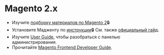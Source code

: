 # Magento 2.x
* Изучите [подборку материалов по Magento 2](https://git.oggettoweb.com/frontend/magento2-guide)🔒
* Установите Мадженту по [инструкции](http://w.oggettoweb.com/index.php?title=%D0%9B%D0%BE%D0%BA%D0%B0%D0%BB%D1%8C%D0%BD%D0%B0%D1%8F_%D1%83%D1%81%D1%82%D0%B0%D0%BD%D0%BE%D0%B2%D0%BA%D0%B0_%D0%BF%D1%80%D0%BE%D0%B5%D0%BA%D1%82%D0%B0_%D0%BD%D0%B0_Magento_2)🔒 См. также [официальный гайд](http://devdocs.magento.com/guides/v2.2/install-gde/bk-install-guide.html).
* Изучите [User Guide](http://docs.magento.com/m2/ce/user_guide/getting-started.html), чтобы разобраться с панелью администрирования.
* Прочитайте [Magento Frontend Developer Guide](http://devdocs.magento.com/guides/v2.2/frontend-dev-guide/bk-frontend-dev-guide.html).
